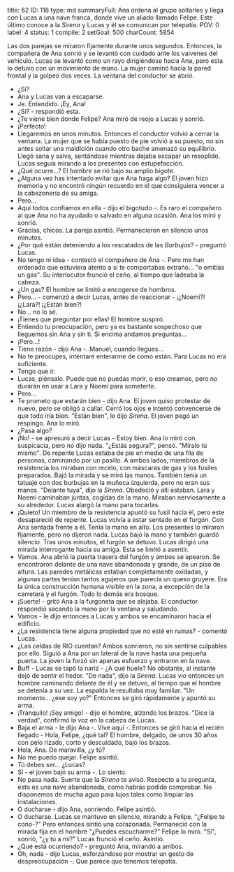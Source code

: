 title:          62
ID:             116
type:           md
summaryFull:    Ana ordena al grupo soltarles y llega con Lucas a una nave franca, donde vive un aliado llamado Felipe. Este último conoce a la *Sirena* y Lucas y él se comunican por telepatía.
POV:            0
label:          4
status:         1
compile:        2
setGoal:        500
charCount:      5854


Las dos parejas se miraron fijamente durante unos segundos.
Entonces, la compañera de Ana sonrió y se levantó con cuidado ante los vaivenes del vehículo.
Lucas se levantó como un rayo dirigiéndose hacia Ana, pero esta lo detuvo con un movimiento de mano.
La mujer caminó hacia la pared frontal y la golpeó dos veces. La ventana del conductor se abrió.
- ¿Sí?
- Ana y Lucas van a escaparse.
- Je. Entendido. ¡Ey, Ana!
- ¿Sí? - respondió esta.
- ¿Te viene bien donde Felipe?
Ana miró de reojo a Lucas y sonrió.
- ¡Perfecto!
- Llegaremos en unos minutos.
Entonces el conductor volvió a cerrar la ventana.
La mujer que se había puesto de pie volvió a su puesto, no sin antes soltar una maldición cuando otro bache amenazó su equilibrio. Llegó sana y salva, sentándose mientras dejaba escapar un resoplido.
Lucas seguía mirando a los presentes con estupefacción.
- ¿Qué ocurre...?
El hombre se rió bajo su amplio bigote.
- ¿Alguna vez has intentado evitar que Ana haga algo?
El joven hizo memoria y no encontró ningún recuerdo en el que consiguiera vencer a la cabezonería de su amiga.
- Pero...
- Aquí todos confiamos en ella - dijo el bigotudo -. Es raro el compañero al que Ana no ha ayudado o salvado en alguna ocasión.
Ana los miró y sonrió.
- Gracias, chicos.
La pareja asintió.
Permanecieron en silencio unos minutos.
- ¿Por qué están deteniendo a los rescatados de las *Burbujas*? - preguntó Lucas.
- No tengo ni idea - contestó el compañero de Ana -. Pero me han ordenado que estuviera atento a si te comportabas extraño... "o emitías un gas".
Su interlocutor frunció el ceño, al tiempo que ladeaba la cabeza.
- ¿Un gas?
El hombre se limitó a encogerse de hombros.
- Pero... - comenzó a decir Lucas, antes de reaccionar - ¡¿Noemí?! ¡¿Lara?! ¡¿Están bien?!
- No... no lo sé.
- ¡Tienes que preguntar por ellas!
El hombre suspiró.
- Entiendo tu preocupación, pero ya es bastante sospechoso que lleguemos sin Ana y sin ti. Si encima andamos preguntas...
- ¡Pero...!
- Tiene razón - dijo Ana -. Manuel, cuando llegues...
- No te preocupes, intentaré enterarme de como están.
Para Lucas no era suficiente.
- Tengo que ir.
- Lucas, piénsalo. Puede que no puedas morir, o eso creamos, pero no durarán en usar a Lara y Noemí para someterte.
- Pero...
- Te prometo que estarán bien - dijo Ana.
El joven quiso protestar de nuevo, pero se obligó a callar. Cerró los ojos e intentó convencerse de que todo iría bien.
"Están bien", le dijo *Sirena*.
El joven pegó un respingo. Ana lo miró.
- ¿Pasa algo?
- ¡No! - se apresuró a decir Lucas - Estoy bien.
Ana lo miró con suspicacia, pero no dijo nada.
"¿Estás segura?", pensó.
"Míralo tú mismo".
De repente Lucas estaba de pie en medio de una fila de personas, caminando por un pasillo. A ambos lados, miembros de la resistencia los miraban con recelo, con máscaras de gas y los fusiles preparados.
Bajó la mirada y se miró las manos. También tenía un tatuaje con dos burbujas en la muñeca izquierda, pero no eran sus manos.
"Delante tuya", dijo la *Sirena*.
Obedeció y allí estaban. Lara y Noemí caminaban juntas, cogidas de la mano. Miraban nerviosamente a su alrededor.
Lucas alargó la mano para tocarlas.
- ¡Quieto!
Un miembro de la resistencia apuntó su fusil hacia él, pero este desapareció de repente.
Lucas volvía a estar sentado en el furgón. Con Ana sentada frente a él.
Tenía la mano en alto.
Los presentes lo miraron fijamente, pero no dijeron nada.
Lucas bajó la mano y también guardó silencio.
Tras unos minutos, el furgón se detuvo.
Lucas dirigió una mirada interrogante hacia su amiga. Esta se limitó a asentir.
- Vamos.
Ana abrió la puerta trasera del furgón y ambos se apearon.
Se encontraron delante de una nave abandonada y grande, de un piso de altura. Las paredes metálicas estaban completamente oxidadas, y algunas partes tenían tantos agujeros que parecía un queso gruyere. Era la única construcción humana visible en la zona, a excepción de la carretera y el furgón. Todo lo demás era bosque.
- ¡Suerte! - gritó Ana a la furgoneta que se alejaba.
El conductor respondió sacando la mano por la ventana y saludando.
- Vamos - le dijo entonces a Lucas y ambos se encaminaron hacia el edificio. 
- ¿La resistencia tiene alguna propiedad que no esté en ruinas? - comentó Lucas.
- ¿Las celdas de RIO cuentan?
Ambos sonrieron, no sin sentirse culpables por ello.
Siguió a Ana por un lateral de la nave hasta una pequeña puerta. La joven la forzó sin apenas esfuerzo y entraron en la nave.
- Buff - Lucas se tapó la nariz - ¿A qué huele?
No obstante, al instante dejó de sentir el hedor.
"De nada", dijo la *Sirena*.
Lucas vio entonces un hombre caminando delante de él y se detuvo, al tiempo que el hombre se detenía a su vez. La espalda le resultaba muy familiar.
"Un momento... ¿ese soy yo?"
Entonces se giró rápidamente y apuntó su arma.
- ¡Tranquilo! ¡Soy amigo! - dijo el hombre, alzando los brazos.
"Dice la verdad", confirmó la voz en la cabeza de Lucas.
- Baja el arma - le dijo Ana -. Vive aquí -. Entonces se giró hacia el recién llegado - Hola, Felipe, ¿qué tal?
El hombre, delgado, de unos 30 años con pelo rizado, corto y descuidado, bajó los brazos.
- Hola, Ana. De maravilla, ¿y tú?
- No me puedo quejar.
Felipe asintió.
- Tú debes ser... ¿Lucas?
- Sí - el joven bajó su arma -. Lo siento.
- No pasa nada. Suerte que la *Sirena* te avisó. Respecto a tu pregunta, esto es una nave abandonada, como habrás podido comprobar. No disponemos de mucha agua para lujos tales como limpiar las instalaciones.
- O ducharse - dijo Ana, sonriendo.
Felipe asintió.
- O ducharse.
Lucas se mantuvo en silencio, mirando a Felipe.
"¿Felipe te cono-?" Pero entonces sintió una corazonada. Permaneció con la mirada fija en el hombre "¿Puedes escucharme?"
Felipe lo miró.
"Sí", sonrió, "¿y tú a mí?"
Lucas frunció el ceño. Asintió.
- ¿Qué está ocurriendo? - preguntó Ana, mirando a ambos.
- Oh, nada - dijo Lucas, esforzándose por mostrar un gesto de despreocupación -. Que parece que tenemos telepatía.
